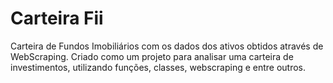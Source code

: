 # Carteira Fii
 Carteira de Fundos Imobiliários com os dados dos ativos obtidos através de WebScraping.
 Criado como um projeto para analisar uma carteira de investimentos, utilizando funções, classes, webscraping e entre outros.
